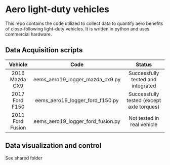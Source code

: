 # Aero light-duty vehicles

This repo contains the code utilized to collect data to quantify aero benefits of close-following light-duty vehicles.
It is written in python and uses commercial hardware.

## Data Acquisition scripts

|      Vehicle     |                Code               |                   Status                  |
|:----------------:|:---------------------------------:|:-----------------------------------------:|
|  2016 Mazda CX9  |  eems_aero19_logger_mazda_cx9.py  |     Successfully tested and integrated    |
|  2017 Ford F150  |  eems_aero19_logger_ford_f150.py  | Successfully tested (except axle torques) |
| 2011 Ford Fusion | eems_aero19_logger_ford_fusion.py |         Not tested in real vehicle        |

## Data visualization and control

See shared folder
